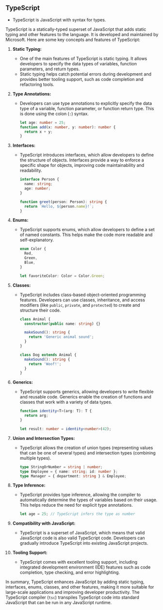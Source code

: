 ## TypeScript

- TypeScript is JavaScript with syntax for types.

TypeScript is a statically-typed superset of JavaScript that adds static typing and other features to the language. It is developed and maintained by Microsoft. Here are some key concepts and features of TypeScript:

1. **Static Typing:**
   - One of the main features of TypeScript is static typing. It allows developers to specify the data types of variables, function parameters, and return types.
   - Static typing helps catch potential errors during development and provides better tooling support, such as code completion and refactoring tools.

2. **Type Annotations:**
   - Developers can use type annotations to explicitly specify the data type of a variable, function parameter, or function return type. This is done using the colon (`:`) syntax.

     ```typescript
     let age: number = 25;
     function add(x: number, y: number): number {
       return x + y;
     }
     ```

3. **Interfaces:**
   - TypeScript introduces interfaces, which allow developers to define the structure of objects. Interfaces provide a way to enforce a specific shape for objects, improving code maintainability and readability.

     ```typescript
     interface Person {
       name: string;
       age: number;
     }

     function greet(person: Person): string {
       return `Hello, ${person.name}!`;
     }
     ```

4. **Enums:**
   - TypeScript supports enums, which allow developers to define a set of named constants. This helps make the code more readable and self-explanatory.

     ```typescript
     enum Color {
       Red,
       Green,
       Blue,
     }

     let favoriteColor: Color = Color.Green;
     ```

5. **Classes:**
   - TypeScript includes class-based object-oriented programming features. Developers can use classes, inheritance, and access modifiers (like `public`, `private`, and `protected`) to create and structure their code.

     ```typescript
     class Animal {
       constructor(public name: string) {}

       makeSound(): string {
         return 'Generic animal sound';
       }
     }

     class Dog extends Animal {
       makeSound(): string {
         return 'Woof!';
       }
     }
     ```

6. **Generics:**
   - TypeScript supports generics, allowing developers to write flexible and reusable code. Generics enable the creation of functions and classes that work with a variety of data types.

     ```typescript
     function identity<T>(arg: T): T {
       return arg;
     }

     let result: number = identity<number>(42);
     ```

7. **Union and Intersection Types:**
   - TypeScript allows the creation of union types (representing values that can be one of several types) and intersection types (combining multiple types).

     ```typescript
     type StringOrNumber = string | number;
     type Employee = { name: string; id: number };
     type Manager = { department: string } & Employee;
     ```

8. **Type Inference:**
   - TypeScript provides type inference, allowing the compiler to automatically determine the types of variables based on their usage. This helps reduce the need for explicit type annotations.

     ```typescript
     let age = 25; // TypeScript infers the type as number
     ```

9. **Compatibility with JavaScript:**
   - TypeScript is a superset of JavaScript, which means that valid JavaScript code is also valid TypeScript code. Developers can gradually introduce TypeScript into existing JavaScript projects.

10. **Tooling Support:**
    - TypeScript comes with excellent tooling support, including integrated development environment (IDE) features such as code completion, type checking, and error highlighting.

In summary, TypeScript enhances JavaScript by adding static typing, interfaces, enums, classes, and other features, making it more suitable for large-scale applications and improving developer productivity. The TypeScript compiler (`tsc`) transpiles TypeScript code into standard JavaScript that can be run in any JavaScript runtime.